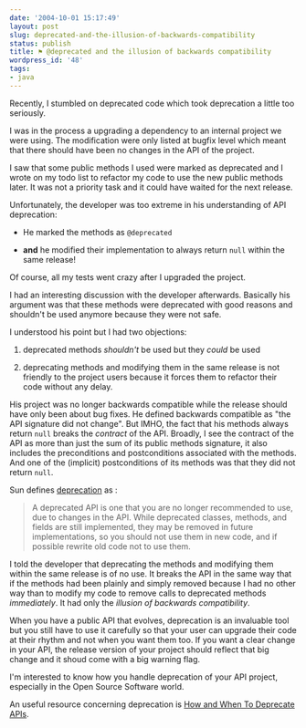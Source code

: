 ```yaml
---
date: '2004-10-01 15:17:49'
layout: post
slug: deprecated-and-the-illusion-of-backwards-compatibility
status: publish
title: ⚑ @deprecated and the illusion of backwards compatibility
wordpress_id: '48'
tags:
- java
---
```


Recently, I stumbled on deprecated code which took deprecation a little too seriously.  

I was in the process a upgrading a dependency to an internal project we were using. The modification were only listed at bugfix level which meant that there should have been no changes in the API of the project.  

I saw that some public methods I used were marked as deprecated and I wrote on my todo list to refactor my code to use the new public methods later. It was not a priority task and it could have waited for the next release.  

Unfortunately, the developer was too extreme in his understanding of API deprecation:





  
  * He marked the methods as `@deprecated`

  
  * **and** he modified their implementation to always return `null` within the same release!





Of course, all my tests went crazy after I upgraded the project.





I had an interesting discussion with the developer afterwards. Basically his argument was that these methods were deprecated with good reasons and shouldn't be used anymore because they were not safe.  

I understood his point but I had two objections:





 
  1. deprecated methods _shouldn't_ be used but they _could_ be used

 
  2. deprecating methods and modifying them in the same release is not friendly to the project users because it forces them to refactor their code without any delay.




His project was no longer backwards compatible while the release should have only been about bug fixes. He defined backwards compatible as "the API signature did not change". But IMHO, the fact that his methods always return `null` breaks the _contract_ of the API. Broadly, I see the contract of the API as more than just the sum of its public methods signature, it also includes the preconditions and postconditions associated with the methods. And one of the  (implicit) postconditions of its methods was that they did not return `null`.





Sun defines [deprecation](http://java.sun.com/j2se/1.5.0/docs/guide/javadoc/deprecation/) as :




> A deprecated API is one that you are no longer recommended to use, due to changes in the API. While deprecated classes, methods, and fields are still implemented, they may be removed in future implementations, so you should not use them in new code, and if possible rewrite old code not to use them.






I told the developer that deprecating the methods and modifying them within the same release is of no use. It breaks the API in the same way that if the methods had been plainly and simply removed because I had no other way than to modify my code to remove calls to deprecated methods
_immediately_. It had only the _illusion of backwards compatibility_.





When you have a public API that evolves, deprecation is an invaluable tool but you still have to use it carefully so that your user can upgrade their code at their rhythm and not when you want them too. If you want a clear change in your API, the release version of your project should reflect that big change and it shoud come with a big warning flag.





I'm interested to know how you handle deprecation of your API project, especially in the Open Source Software world.




An useful resource concerning deprecation is [How and When To Deprecate APIs](http://java.sun.com/j2se/1.5.0/docs/guide/javadoc/deprecation/deprecation.html).




